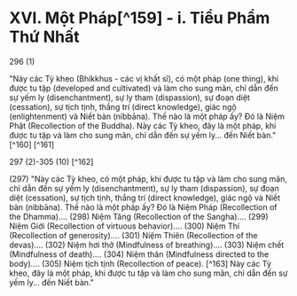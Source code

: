 # XVI. Một Pháp[^159] - i. Tiểu Phẩm Thứ Nhất

296 (1)

"Này các Tỳ kheo (Bhikkhus - các vị khất sĩ), có một pháp (one thing), khi được tu tập (developed and cultivated) và làm cho sung mãn, chỉ dẫn đến sự yếm ly (disenchantment), sự ly tham (dispassion), sự đoạn diệt (cessation), sự tịch tịnh, thắng trí (direct knowledge), giác ngộ (enlightenment) và Niết bàn (nibbāna). Thế nào là một pháp ấy? Đó là Niệm Phật (Recollection of the Buddha). Này các Tỳ kheo, đây là một pháp, khi được tu tập và làm cho sung mãn, chỉ dẫn đến sự yếm ly... đến Niết bàn." [^160] [^161]

297 (2)-305 (10) [^162]

(297) "Này các Tỳ kheo, có một pháp, khi được tu tập và làm cho sung mãn, chỉ dẫn đến sự yếm ly (disenchantment), sự ly tham (dispassion), sự đoạn diệt (cessation), sự tịch tịnh, thắng trí (direct knowledge), giác ngộ và Niết bàn (nibbāna). Thế nào là một pháp ấy? Đó là Niệm Pháp (Recollection of the Dhamma).... (298) Niệm Tăng (Recollection of the Sangha).... (299) Niệm Giới (Recollection of virtuous behavior).... (300) Niệm Thí (Recollection of generosity).... (301) Niệm Thiên (Recollection of the devas).... (302) Niệm hơi thở (Mindfulness of breathing).... (303) Niệm chết (Mindfulness of death).... (304) Niệm thân (Mindfulness directed to the body).... (305) Niệm tịch tịnh (Recollection of peace). [^163] Này các Tỳ kheo, đây là một pháp, khi được tu tập và làm cho sung mãn, chỉ dẫn đến sự yếm ly... đến Niết bàn."